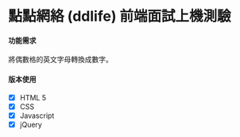 # 點點網絡 (ddlife) 前端面試上機測驗
#### 功能需求
將偶數格的英文字母轉換成數字。

#### 版本使用
- [x] HTML 5
- [x] CSS
- [x] Javascript
- [x] jQuery
